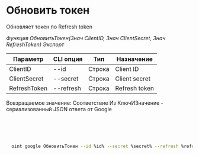 ﻿---
sidebar_position: 3
---

# Обновить токен
 Обновляет токен по Refresh token


*Функция ОбновитьТокен(Знач ClientID, Знач ClientSecret, Знач RefreshToken) Экспорт*

  | Параметр | CLI опция | Тип | Назначение |
  |-|-|-|-|
  | ClientID | --id | Строка | Client ID |
  | ClientSecret | --secret | Строка | Client secret |
  | RefreshToken | --refresh | Строка | Refresh token |

  
  Вовзращаемое значение:   Соответствие Из КлючИЗначение - сериализованный JSON ответа от Google

```bsl title="Пример кода"
	

	
```

```sh title="Пример команд CLI"
    
  oint google ОбновитьТокен --id %id% --secret %secret% --refresh %refresh%

```


```json title="Результат"



```
